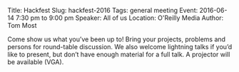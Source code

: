 Title: Hackfest
Slug: hackfest-2016
Tags: general meeting
Event: 2016-06-14 7:30 pm to 9:00 pm
Speaker: All of us
Location: O'Reilly Media
Author: Tom Most

Come show us what you’ve been up to!
Bring your projects, problems and persons for round-table discussion.
We also welcome lightning talks if you’d like to present, but don’t have enough material for a full talk.
A projector will be available (VGA).
